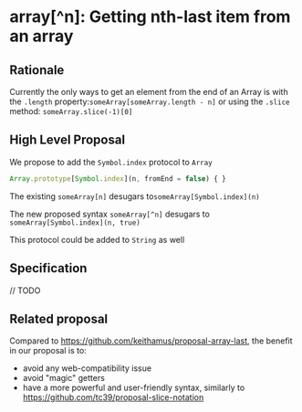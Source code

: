 # array[^n]: Getting nth-last item from an array

## Rationale

Currently the only ways to get an element from the end of an Array is with the `.length` property:`someArray[someArray.length - n]` or using the `.slice` method: `someArray.slice(-1)[0]`

## High Level Proposal

We propose to add the `Symbol.index` protocol to `Array`

```js
Array.prototype[Symbol.index](n, fromEnd = false) { }
```

The existing `someArray[n]` desugars to`someArray[Symbol.index](n)`

The new proposed syntax `someArray[^n]` desugars to `someArray[Symbol.index](n, true)`

This protocol could be added to `String` as well

## Specification

// TODO

## Related proposal

Compared to https://github.com/keithamus/proposal-array-last, the benefit in our proposal is to:

- avoid any web-compatibility issue
- avoid "magic" getters
- have a more powerful and user-friendly syntax, similarly to https://github.com/tc39/proposal-slice-notation
